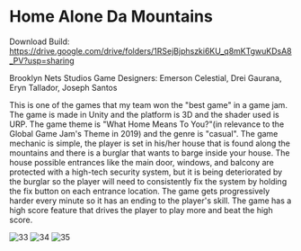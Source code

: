 # Home Alone Da Mountains

Download Build: https://drive.google.com/drive/folders/1RSejBjphszki6KU_q8mKTgwuKDsA8_PV?usp=sharing

Brooklyn Nets Studios Game Designers: Emerson Celestial, Drei Gaurana, Eryn Tallador, Joseph Santos

This is one of the games that my team won the "best game" in a game jam. The game is made in Unity and the platform is 3D and the shader used is URP. The game theme is "What Home Means To You?"(in relevance to the Global Game Jam's Theme in 2019) and the genre is "casual". The game mechanic is simple, the player is set in his/her house that is found along the mountains and there is a burglar that wants to barge inside your house. The house possible entrances like the main door, windows, and balcony are protected with a high-tech security system, but it is being deteriorated by the burglar so the player will need to consistently fix the system by holding the fix button on each entrance location. The game gets progressively harder every minute so it has an ending to the player's skill. The game has a high score feature that drives the player to play more and beat the high score.

![33](https://user-images.githubusercontent.com/80930588/177763578-10ddf4ff-6df2-4072-a887-2b1f424c1b9f.PNG)
![34](https://user-images.githubusercontent.com/80930588/177763586-66830cf9-a2fa-4f2d-b6af-2278cb0fbfc1.PNG)
![35](https://user-images.githubusercontent.com/80930588/177763588-2aa9f251-346c-4086-821a-0a6535ae339e.PNG)
